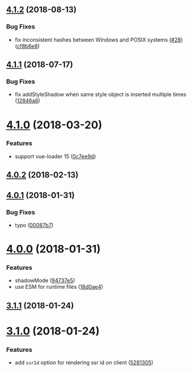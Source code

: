 <a name="4.1.2"></a>
## [4.1.2](https://github.com/vuejs/vue-style-loader/compare/v4.1.1...v4.1.2) (2018-08-13)


### Bug Fixes

* fix inconsistent hashes between Windows and POSIX systems ([#28](https://github.com/vuejs/vue-style-loader/issues/28)) ([cf8b6e8](https://github.com/vuejs/vue-style-loader/commit/cf8b6e8))



<a name="4.1.1"></a>
## [4.1.1](https://github.com/vuejs/vue-style-loader/compare/v4.1.0...v4.1.1) (2018-07-17)


### Bug Fixes

* fix addStyleShadow when same style object is inserted multiple times ([12846a6](https://github.com/vuejs/vue-style-loader/commit/12846a6))



<a name="4.1.0"></a>
# [4.1.0](https://github.com/vuejs/vue-style-loader/compare/v4.0.2...v4.1.0) (2018-03-20)


### Features

* support vue-loader 15 ([0c7ee9d](https://github.com/vuejs/vue-style-loader/commit/0c7ee9d))



<a name="4.0.2"></a>
## [4.0.2](https://github.com/vuejs/vue-style-loader/compare/v4.0.1...v4.0.2) (2018-02-13)



<a name="4.0.1"></a>
## [4.0.1](https://github.com/vuejs/vue-style-loader/compare/v4.0.0...v4.0.1) (2018-01-31)


### Bug Fixes

* typo ([00087b7](https://github.com/vuejs/vue-style-loader/commit/00087b7))



<a name="4.0.0"></a>
# [4.0.0](https://github.com/vuejs/vue-style-loader/compare/v3.1.1...v4.0.0) (2018-01-31)


### Features

* shadowMode ([94737e5](https://github.com/vuejs/vue-style-loader/commit/94737e5))
* use ESM for runtime files ([18d0ae4](https://github.com/vuejs/vue-style-loader/commit/18d0ae4))



<a name="3.1.1"></a>
## [3.1.1](https://github.com/vuejs/vue-style-loader/compare/v3.1.0...v3.1.1) (2018-01-24)



<a name="3.1.0"></a>
# [3.1.0](https://github.com/vuejs/vue-style-loader/compare/v3.0.3...v3.1.0) (2018-01-24)


### Features

* add `ssrId` option for rendering ssr id on client ([5281305](https://github.com/vuejs/vue-style-loader/commit/5281305))
